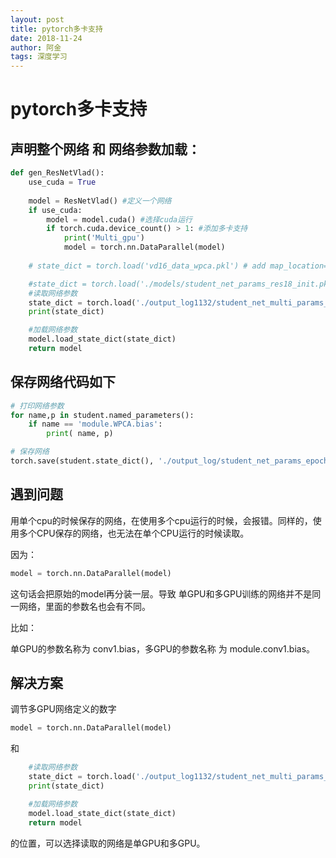 ```yaml
---
layout: post
title: pytorch多卡支持
date: 2018-11-24
author: 阿金
tags: 深度学习
---
```


# pytorch多卡支持

## 声明整个网络 和 网络参数加载：

```Python
def gen_ResNetVlad():
    use_cuda = True
    
    model = ResNetVlad() #定义一个网络
    if use_cuda: 
        model = model.cuda() #选择cuda运行 
        if torch.cuda.device_count() > 1: #添加多卡支持
            print('Multi_gpu')
            model = torch.nn.DataParallel(model)
    
    # state_dict = torch.load('vd16_data_wpca.pkl') # add map_location='cpu' if no gpu

    #state_dict = torch.load('./models/student_net_params_res18_init.pkl')
    #读取网络参数
    state_dict = torch.load('./output_log1132/student_net_multi_params_epoch_5.pkl')
    print(state_dict)

    #加载网络参数
    model.load_state_dict(state_dict)
    return model
```

## 保存网络代码如下

```Python
# 打印网络参数
for name,p in student.named_parameters():
    if name == 'module.WPCA.bias':
        print( name, p)

# 保存网络
torch.save(student.state_dict(), './output_log/student_net_params_epoch_{epoch}.pkl'.format(epoch=epoch))
```

## 遇到问题

用单个cpu的时候保存的网络，在使用多个cpu运行的时候，会报错。同样的，使用多个CPU保存的网络，也无法在单个CPU运行的时候读取。

因为：

```Python
model = torch.nn.DataParallel(model)
```

这句话会把原始的model再分装一层。导致 单GPU和多GPU训练的网络并不是同一网络，里面的参数名也会有不同。

比如：

单GPU的参数名称为 conv1.bias，多GPU的参数名称 为 module.conv1.bias。

## 解决方案

调节多GPU网络定义的数字

```Python
model = torch.nn.DataParallel(model)
```

和

```Python
    #读取网络参数
    state_dict = torch.load('./output_log1132/student_net_multi_params_epoch_5.pkl')
    print(state_dict)

    #加载网络参数
    model.load_state_dict(state_dict)
    return model
```

的位置，可以选择读取的网络是单GPU和多GPU。
